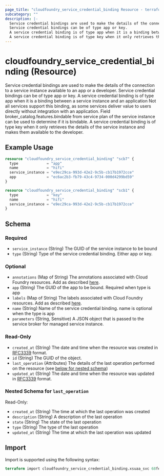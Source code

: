 ```yaml
---
page_title: "cloudfoundry_service_credential_binding Resource - terraform-provider-cloudfoundry"
subcategory: ""
description: |-
  Service credential bindings are used to make the details of the connection to a service instance available to an app or a developer.
  Service credential bindings can be of type app or key.
  A service credential binding is of type app when it is a binding between a service instance and an application Not all services support this binding, as some services deliver value to users directly without integration with an application. Field broker_catalog.features.bindable from service plan of the service instance can be used to determine if it is bindable.
  A service credential binding is of type key when it only retrieves the details of the service instance and makes them available to the developer.
---
```


# cloudfoundry_service_credential_binding (Resource)

Service credential bindings are used to make the details of the connection to a service instance available to an app or a developer.
		Service credential bindings can be of type app or key.
		A service credential binding is of type app when it is a binding between a service instance and an application Not all services support this binding, as some services deliver value to users directly without integration with an application. Field broker_catalog.features.bindable from service plan of the service instance can be used to determine if it is bindable.
		A service credential binding is of type key when it only retrieves the details of the service instance and makes them available to the developer.

## Example Usage

```terraform
resource "cloudfoundry_service_credential_binding" "scb7" {
  type             = "app"
  name             = "hifi"
  service_instance = "e9ec29ca-993d-42e2-9c5b-cb17b1972cce"
  app              = "ec6ac2b3-fb79-43c4-9734-000d4299bd59"
}

resource "cloudfoundry_service_credential_binding" "scb1" {
  type             = "key"
  name             = "hifi"
  service_instance = "e9ec29ca-993d-42e2-9c5b-cb17b1972cce"
}
```

<!-- schema generated by tfplugindocs -->
## Schema

### Required

- `service_instance` (String) The GUID of the service instance to be bound
- `type` (String) Type of the service credential binding. Either app or key.

### Optional

- `annotations` (Map of String) The annotations associated with Cloud Foundry resources. Add as described [here](https://docs.cloudfoundry.org/adminguide/metadata.html#-view-metadata-for-an-object).
- `app` (String) The GUID of the app to be bound. Required when type is app
- `labels` (Map of String) The labels associated with Cloud Foundry resources. Add as described [here](https://docs.cloudfoundry.org/adminguide/metadata.html#-view-metadata-for-an-object).
- `name` (String) Name of the service credential binding. name is optional when the type is app
- `parameters` (String, Sensitive) A JSON object that is passed to the service broker for managed service instance.

### Read-Only

- `created_at` (String) The date and time when the resource was created in [RFC3339](https://www.ietf.org/rfc/rfc3339.txt) format.
- `id` (String) The GUID of the object.
- `last_operation` (Attributes) The details of the last operation performed on the resource (see [below for nested schema](#nestedatt--last_operation))
- `updated_at` (String) The date and time when the resource was updated in [RFC3339](https://www.ietf.org/rfc/rfc3339.txt) format.

<a id="nestedatt--last_operation"></a>
### Nested Schema for `last_operation`

Read-Only:

- `created_at` (String) The time at which the last operation was created
- `description` (String) A description of the last operation
- `state` (String) The state of the last operation
- `type` (String) The type of the last operation
- `updated_at` (String) The time at which the last operation was updated

## Import

Import is supported using the following syntax:

```terraform
terraform import cloudfoundry_service_credential_binding.xsuaa_svc 68fea1b6-11b9-4737-ad79-74e49832533f
```
